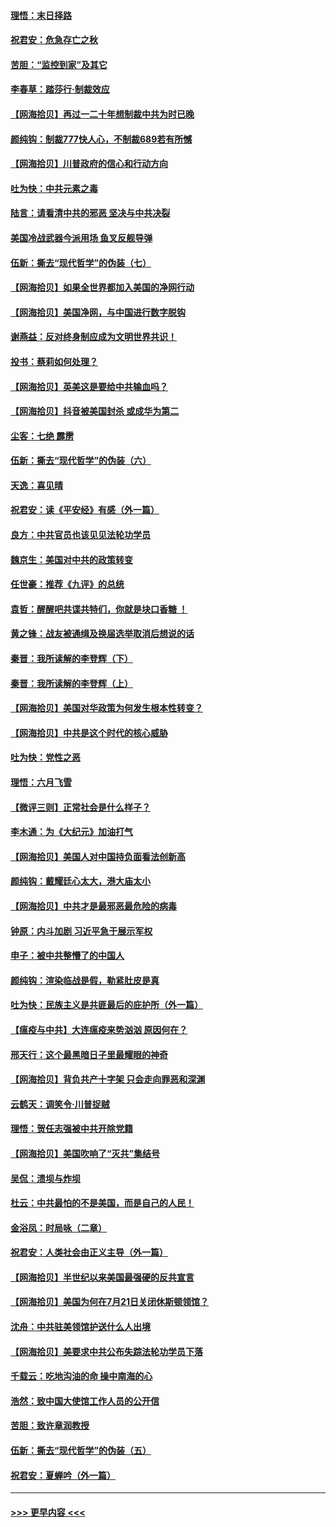 #### [理悟：末日择路](../pages/nsc993/n12320812.md?t=08110451) 
#### [祝君安：危急存亡之秋](../pages/nsc993/n12320795.md?t=08110451) 
#### [苦胆：“监控到家”及其它](../pages/nsc993/n12320751.md?t=08110451) 
#### [李春草：踏莎行·制裁效应](../pages/nsc993/n12318290.md?t=08110451) 
#### [【网海拾贝】再过一二十年想制裁中共为时已晚](../pages/nsc993/n12318195.md?t=08110451) 
#### [颜纯钩：制裁777快人心，不制裁689若有所憾](../pages/nsc993/n12316912.md?t=08110451) 
#### [【网海拾贝】川普政府的信心和行动方向](../pages/nsc993/n12316673.md?t=08110451) 
#### [吐为快：中共元素之毒](../pages/nsc993/n12316547.md?t=08110451) 
#### [陆言：请看清中共的邪恶 坚决与中共决裂](../pages/nsc993/n12315784.md?t=08110451) 
#### [美国冷战武器今派用场 鱼叉反舰导弹](../pages/nsc993/n12316258.md?t=08110451) 
#### [伍新：撕去“现代哲学”的伪装（七）](../pages/nsc993/n12315846.md?t=08110451) 
#### [【网海拾贝】如果全世界都加入美国的净网行动](../pages/nsc993/n12315588.md?t=08110451) 
#### [【网海拾贝】美国净网，与中国进行数字脱钩](../pages/nsc993/n12312813.md?t=08110451) 
#### [谢燕益：反对终身制应成为文明世界共识！](../pages/nsc993/n12310465.md?t=08110451) 
#### [投书：蔡莉如何处理？](../pages/nsc993/n12310224.md?t=08110451) 
#### [【网海拾贝】英美这是要给中共输血吗？](../pages/nsc993/n12307646.md?t=08110451) 
#### [【网海拾贝】抖音被美国封杀 或成华为第二](../pages/nsc993/n12305277.md?t=08110451) 
#### [尘客：七绝 霹雳](../pages/nsc993/n12304053.md?t=08110451) 
#### [伍新：撕去“现代哲学”的伪装（六）](../pages/nsc993/n12303243.md?t=08110451) 
#### [天逸：喜见晴](../pages/nsc993/n12303226.md?t=08110451) 
#### [祝君安：读《平安经》有感（外一篇）](../pages/nsc993/n12303170.md?t=08110451) 
#### [良方：中共官员也该见见法轮功学员](../pages/nsc993/n12302985.md?t=08110451) 
#### [魏京生：美国对中共的政策转变](../pages/nsc993/n12302929.md?t=08110451) 
#### [任世豪：推荐《九评》的总统](../pages/nsc993/n12302838.md?t=08110451) 
#### [袁哲：醒醒吧共谍共特们，你就是块口香糖 ！](../pages/nsc993/n12302678.md?t=08110451) 
#### [黄之锋：战友被通缉及换届选举取消后想说的话](../pages/nsc993/n12302681.md?t=08110451) 
#### [秦晋：我所读解的李登辉（下）](../pages/nsc993/n12302171.md?t=08110451) 
#### [秦晋：我所读解的李登辉（上）](../pages/nsc993/n12301979.md?t=08110451) 
#### [【网海拾贝】美国对华政策为何发生根本性转变？](../pages/nsc993/n12302091.md?t=08110451) 
#### [【网海拾贝】中共是这个时代的核心威胁](../pages/nsc993/n12300541.md?t=08110451) 
#### [吐为快：党性之恶](../pages/nsc993/n12300263.md?t=08110451) 
#### [理悟：六月飞雪](../pages/nsc993/n12300243.md?t=08110451) 
#### [【微评三则】正常社会是什么样子？](../pages/nsc993/n12300228.md?t=08110451) 
#### [李木通：为《大纪元》加油打气](../pages/nsc993/n12280363.md?t=08110451) 
#### [【网海拾贝】美国人对中国持负面看法创新高](../pages/nsc993/n12298720.md?t=08110451) 
#### [颜纯钩：戴耀廷心太大，港大庙太小](../pages/nsc993/n12297682.md?t=08110451) 
#### [【网海拾贝】中共才是最邪恶最危险的病毒](../pages/nsc993/n12296470.md?t=08110451) 
#### [钟原：内斗加剧 习近平急于展示军权](../pages/nsc993/n12292544.md?t=08110451) 
#### [申子：被中共整懵了的中国人](../pages/nsc993/n12291389.md?t=08110451) 
#### [颜纯钩：渲染临战是假，勒紧肚皮是真](../pages/nsc993/n12290945.md?t=08110451) 
#### [吐为快：民族主义是共匪最后的庇护所（外一篇）](../pages/nsc993/n12290887.md?t=08110451) 
#### [【瘟疫与中共】大连瘟疫来势汹汹 原因何在？](../pages/nsc993/n12287474.md?t=08110451) 
#### [邢天行：这个最黑暗日子里最耀眼的神奇](../pages/nsc993/n12289882.md?t=08110451) 
#### [【网海拾贝】背负共产十字架 只会走向罪恶和深渊](../pages/nsc993/n12288290.md?t=08110451) 
#### [云鹤天：调笑令·川普捉贼](../pages/nsc993/n12285672.md?t=08110451) 
#### [理悟：贺任志强被中共开除党籍](../pages/nsc993/n12285597.md?t=08110451) 
#### [【网海拾贝】美国吹响了“灭共”集结号](../pages/nsc993/n12284522.md?t=08110451) 
#### [吴侃：溃坝与炸坝](../pages/nsc993/n12283593.md?t=08110451) 
#### [杜云：中共最怕的不是美国，而是自己的人民！](../pages/nsc993/n12282935.md?t=08110451) 
#### [金浴凤：时局咏（二章）](../pages/nsc993/n12282923.md?t=08110451) 
#### [祝君安：人类社会由正义主导（外一篇）](../pages/nsc993/n12282809.md?t=08110451) 
#### [【网海拾贝】半世纪以来美国最强硬的反共宣言](../pages/nsc993/n12282656.md?t=08110451) 
#### [【网海拾贝】美国为何在7月21日关闭休斯顿领馆？](../pages/nsc993/n12279731.md?t=08110451) 
#### [沈舟：中共驻美领馆护送什么人出境](../pages/nsc993/n12278949.md?t=08110451) 
#### [【网海拾贝】美要求中共公布失踪法轮功学员下落](../pages/nsc993/n12277656.md?t=08110451) 
#### [千载云：吃地沟油的命 操中南海的心](../pages/nsc993/n12277533.md?t=08110451) 
#### [浩然：致中国大使馆工作人员的公开信](../pages/nsc993/n12277436.md?t=08110451) 
#### [苦胆：致许章润教授](../pages/nsc993/n12274876.md?t=08110451) 
#### [伍新：撕去“现代哲学”的伪装（五）](../pages/nsc993/n12274833.md?t=08110451) 
#### [祝君安：夏蝉吟（外一篇）](../pages/nsc993/n12274794.md?t=08110451) 

----
#### [ >>> 更早内容 <<< ](../indexes/nsc993-earlier.md)

